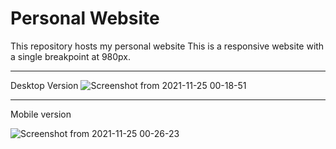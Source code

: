 # Personal Website

This repository hosts my personal website
This is a responsive website with a single breakpoint at 980px.



***
Desktop Version
![Screenshot from 2021-11-25 00-18-51](https://user-images.githubusercontent.com/77779003/143297661-d268c9ab-3cc4-4388-9ae9-e060d673dbb1.png)


***
Mobile version

![Screenshot from 2021-11-25 00-26-23](https://user-images.githubusercontent.com/77779003/143298167-7ffcc8a8-2e44-4040-bc12-118e8085db1d.png)


